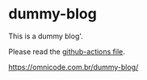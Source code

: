 
# dummy-blog 

This is a dummy blog'.

Please read the [github-actions file](.github/workflows/static.yml).

https://omnicode.com.br/dummy-blog/
